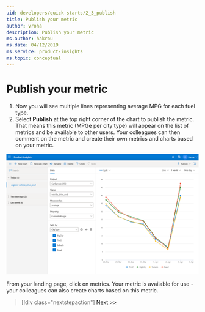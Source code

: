 ```yaml
---
uid: developers/quick-starts/2_3_publish
title: Publish your metric
author: vroha
description: Publish your metric
ms.author: hakrou
ms.date: 04/12/2019
ms.service: product-insights
ms.topic: conceptual
---
```


# Publish your metric

1. Now you will see multiple lines representing average MPG for each fuel type. 
2. Select **Publish** at the top right corner of the chart to publish the metric. That means this metric (MPGe per city type) will appear on the list of metrics and be available to other users. Your colleagues can then comment on the metric and create their own metrics and charts based on your metric. 

![Select split](../images/quick-starts/2_Split.png)

From your landing page, click on metrics. Your metric is available for use - your colleagues can also create charts based on this metric.

> [!div class="nextstepaction"]
> [Next >>](3_get-insights.md)




